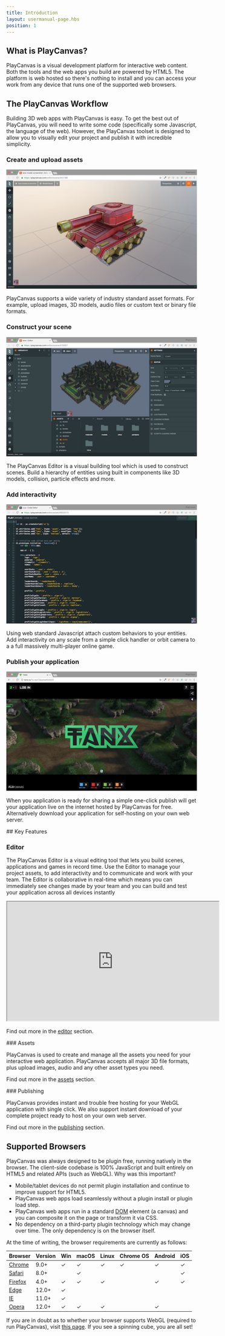 ```yaml
---
title: Introduction
layout: usermanual-page.hbs
position: 1
---
```


## What is PlayCanvas?

PlayCanvas is a visual development platform for interactive web content. Both the tools and the web apps you build are powered by HTML5. The platform is web hosted so there's nothing to install and you can access your work from any device that runs one of the supported web browsers.

## The PlayCanvas Workflow

Building 3D web apps with PlayCanvas is easy. To get the best out of PlayCanvas, you will need to write some code (specifically some Javascript, the language of the web). However, the PlayCanvas toolset is designed to allow you to visually edit your project and publish it with incredible simplicity.


### Create and upload assets

![assets][1]

PlayCanvas supports a wide variety of industry standard asset formats. For example, upload images, 3D models, audio files or custom text or binary file formats.


### Construct your scene

![scene][2]

The PlayCanvas Editor is a visual building tool which is used to construct scenes. Build a hierarchy of entities using built in components like 3D models, collision, particle effects and more.


### Add interactivity

![script][3]

Using web standard Javascript attach custom behaviors to your entities. Add interactivity on any scale from a simple click handler or orbit camera to a a full massively multi-player online game.


### Publish your application

![publish][4]

When you application is ready for sharing a simple one-click publish will get your application live on the internet hosted by PlayCanvas for free. Alternatively download your application for self-hosting on your own web server.

## Key Features

### Editor

The PlayCanvas Editor is a visual editing tool that lets you build scenes, applications and games in record time. Use the Editor to manage your project assets, to add interactivity and to communicate and work with your team. The Editor is collaborative in real-time which means you can immediately see changes made by your team and you can build and test your application across all devices instantly

<iframe width="560" height="315" src="https://www.youtube.com/embed/PS4oMLPyYfI" allowfullscreen></iframe>

Find out more in the [editor][5] section.

### Assets

PlayCanvas is used to create and manage all the assets you need for your interactive web application. PlayCanvas accepts all major 3D file formats, plus upload images, audio and any other asset types you need.

Find out more in the [assets][6] section.

### Publishing

PlayCanvas provides instant and trouble free hosting for your WebGL application with single click. We also support instant download of your complete project ready to host on your own web server.

Find out more in the [publishing][7] section.

## Supported Browsers

PlayCanvas was always designed to be plugin free, running natively in the browser. The client-side codebase is 100% JavaScript and built entirely on HTML5 and related APIs (such as WebGL). Why was this important?

* Mobile/tablet devices do not permit plugin installation and continue to improve support for HTML5.
* PlayCanvas web apps load seamlessly without a plugin install or plugin load step.
* PlayCanvas web apps run in a standard [DOM][8] element (a canvas) and you can composite it on the page or transform it via CSS.
* No dependency on a third-party plugin technology which may change over time. The only dependency is on the browser itself.

At the time of writing, the browser requirements are currently as follows:

| Browser       | Version | Win      | macOS    | Linux    | Chrome OS | Android  | iOS      |
|---------------|---------|----------|----------|----------|-----------|----------|----------|
| [Chrome][9]   | 9.0+    | &#x2713; | &#x2713; | &#x2713; | &#x2713;  | &#x2713; | &#x2713; |
| [Safari][10]  | 8.0+    |          | &#x2713; |          |           |          | &#x2713; |
| [Firefox][11] | 4.0+    | &#x2713; | &#x2713; | &#x2713; |           | &#x2713; | &#x2713; |
| [Edge][12]    | 12.0+   | &#x2713; |          |          |           |          |          |
| [IE][13]      | 11.0+   | &#x2713; |          |          |           |          |          |
| [Opera][14]   | 12.0+   | &#x2713; | &#x2713; | &#x2713; |           | &#x2713; |          |

If you are in doubt as to whether your browser supports WebGL (required to run PlayCanvas), visit [this page][15]. If you see a spinning cube, you are all set!

[1]: /images/user-manual/introduction/workflow-assets.jpg
[2]: /images/user-manual/introduction/workflow-create-scene.jpg
[3]: /images/user-manual/introduction/workflow-script.jpg
[4]: /images/user-manual/introduction/workflow-publish.jpg
[5]: /user-manual/designer
[6]: /user-manual/assets
[7]: /user-manual/publishing
[8]: /user-manual/glossary/#dom
[9]: https://www.google.com/chrome/
[10]: https://www.apple.com/safari/
[11]: https://www.mozilla.org/firefox/
[12]: https://www.microsoft.com/edge
[13]: https://www.microsoft.com/en-us/download/internet-explorer.aspx
[14]: https://www.opera.com/
[15]: https://get.webgl.org/
